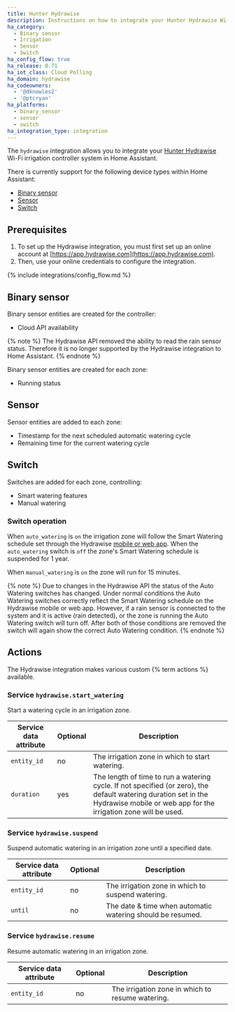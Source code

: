 ```yaml
---
title: Hunter Hydrawise
description: Instructions on how to integrate your Hunter Hydrawise Wi-Fi irrigation control system within Home Assistant.
ha_category:
  - Binary sensor
  - Irrigation
  - Sensor
  - Switch
ha_config_flow: true
ha_release: 0.71
ha_iot_class: Cloud Polling
ha_domain: hydrawise
ha_codeowners:
  - '@dknowles2'
  - '@ptcryan'
ha_platforms:
  - binary_sensor
  - sensor
  - switch
ha_integration_type: integration
---
```


The `hydrawise` integration allows you to integrate your [Hunter Hydrawise](https://hydrawise.com) Wi-Fi irrigation controller system in Home Assistant.

There is currently support for the following device types within Home Assistant:

- [Binary sensor](#binary-sensor)
- [Sensor](#sensor)
- [Switch](#switch)

## Prerequisites

1. To set up the Hydrawise integration, you must first set up an online account at
[https://app.hydrawise.com](https://app.hydrawise.com). 
2. Then, use your online credentials to configure the integration.

{% include integrations/config_flow.md %}

## Binary sensor

Binary sensor entities are created for the controller:

- Cloud API availability

{% note %}
The Hydrawise API removed the ability to read the rain sensor status. Therefore it is no longer supported by the Hydrawise integration to Home Assistant.
{% endnote %}

Binary sensor entities are created for each zone:

- Running status

## Sensor

Sensor entities are added to each zone:

- Timestamp for the next scheduled automatic watering cycle
- Remaining time for the current watering cycle

## Switch

Switches are added for each zone, controlling:

- Smart watering features
- Manual watering

### Switch operation

When `auto_watering` is `on` the irrigation zone will follow the Smart Watering schedule set through the Hydrawise [mobile or web app](https://www.hydrawise.com). When the `auto_watering` switch is `off` the zone's Smart Watering schedule is suspended for 1 year.

When `manual_watering` is `on` the zone will run for 15 minutes.

{% note %}
Due to changes in the Hydrawise API the status of the Auto Watering switches has changed. Under normal conditions the Auto Watering switches correctly reflect the Smart Watering schedule on the Hydrawise mobile or web app. However, if a rain sensor is connected to the system and it is active (rain detected), or the zone is running the Auto Watering switch will turn off. After both of those conditions are removed the switch will again show the correct Auto Watering condition.
{% endnote %}

## Actions

The Hydrawise integration makes various custom {% term actions %} available.

### Service `hydrawise.start_watering`

Start a watering cycle in an irrigation zone.

| Service data attribute | Optional | Description                                                                                                                                                                        |
| ---------------------- | -------- | ---------------------------------------------------------------------------------------------------------------------------------------------------------------------------------- |
| `entity_id`            | no       | The irrigation zone in which to start watering.                                                                                                                                                      |
| `duration`             | yes      | The length of time to run a watering cycle. If not specified (or zero), the default watering duration set in the Hydrawise mobile or web app for the irrigation zone will be used. |

### Service `hydrawise.suspend`

Suspend automatic watering in an irrigation zone until a specified date.

| Service data attribute | Optional | Description                                                |
| ---------------------- | -------- | ---------------------------------------------------------- |
| `entity_id`            | no       | The irrigation zone in which to suspend watering.                            |
| `until`                | no       | The date & time when automatic watering should be resumed. |

### Service `hydrawise.resume`

Resume automatic watering in an irrigation zone.

| Service data attribute | Optional | Description                    |
| ---------------------- | -------- | ------------------------------ |
| `entity_id`            | no       | The irrigation zone in which to resume watering. |
